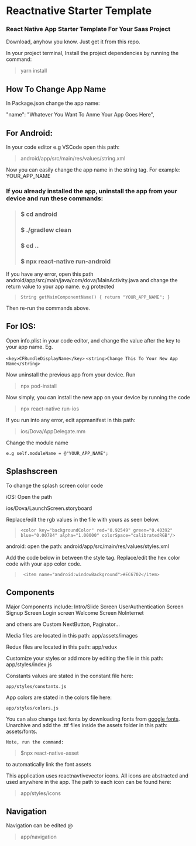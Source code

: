# Reactnative Starter Template
### React Native App Starter Template For Your Saas Project

Download, anyhow you know. Just get it from this repo.

In your project terminal, Install the project dependencies by running the command:

> yarn install

## How To Change App Name
In Package.json change the app name: 

"name": "Whatever You Want To Anme Your App Goes Here",

## For Android: 

In your code editor e.g VSCode open this path:
> android/app/src/main/res/values/string.xml

Now you can easily change the app name in the string tag. For example:
<string name="app_name">YOUR_APP_NAME</string>

### If you already installed the app, uninstall the app from your device and run these commands:
> ### $ cd android
> ### $ ./gradlew clean
> ### $ cd ..
> ### $ npx react-native run-android
> 

If you have any error, open this path android/app/src/main/java/com/dova/MainActivity.java and change the return value to your app name. e.g   protected 

>  `String getMainComponentName() {
>     return "YOUR_APP_NAME";
>    }`
  
Then re-run the commands above. 


## For IOS:
Open info.plist in your code editor, and change the value after the key to your app name. 
Eg.

`<key>CFBundleDisplayName</key>`
`<string>Change This To Your New App Name</string>`

Now uninstall the previous app from your device.  Run 
> npx pod-install

Now simply, you can install the new app on your device by running the code 

> npx react-native run-ios

If you run into any error, edit appmanifest in this path: 

> ios/Dova/AppDelegate.mm

Change the module name

	e.g self.moduleName = @"YOUR_APP_NAME";
	

## Splashscreen

To change the splash screen color code

iOS: Open the path 

ios/Dova/LaunchScreen.storyboard

Replace/edit the rgb values in the file with yours as seen below. 
>  `<color key="backgroundColor" red="0.92549" green="0.40392"  blue="0.00784" alpha="1.00000" colorSpace="calibratedRGB"/>`
 
 android: open the path:  android/app/src/main/res/values/styles.xml
 
 Add the code below in between the style tag. Replace/edit the hex color code with your app color code. 
 
> ` <item name="android:windowBackground">#EC6702</item>`



## Components
Major Components include:
Intro/Slide Screen
UserAuthentication Screen
Signup Screen
Login screen 
Welcome Screen
NoInternet

and others are 
Custom NextButton, 
Paginator...

Media files are located in this path: app/assets/images

Redux files are located in this path: app/redux

Customize your styles or add more by editing the file in this path: app/styles/index.js

Constants values are stated in the constant file here: 

`app/styles/constants.js`

App colors are stated in the colors file here:
 
`app/styles/colors.js`

You can also change text fonts by downloading fonts from [google fonts](https://fonts.google.com/). Unarchive and add the .ttf files inside the assets folder in this path: assets/fonts. 

	Note, run the command: 
> $npx react-native-asset

to automatically link the font assets

This application uses reactnavtivevector icons. All icons are abstracted and used anywhere in the app. The path to each icon can be found here: 
> 	app/styles/icons

## Navigation

Navigation can be edited  @ 
> app/navigation

